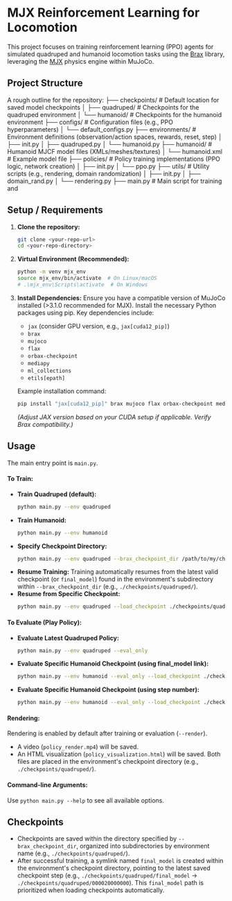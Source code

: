 # MJX Reinforcement Learning for Locomotion

<!-- Optional: Add a relevant image or GIF here -->
<!-- <p align="center">
  <a href="[Link to video if available]"><img src="[Link to image/gif]" alt="[Description]" style="width:800px"/></a>
</p> -->

This project focuses on training reinforcement learning (PPO) agents for simulated quadruped and humanoid locomotion tasks using the [Brax](https://github.com/google/brax) library, leveraging the [MJX](https://mujoco.readthedocs.io/en/latest/mjx.html) physics engine within MuJoCo.

<!-- Optional: Add links to relevant papers if this code is associated with publications -->
<!--
Code related to the papers:
- [Paper Title 1](Link)
- [Paper Title 2](Link)
-->

## Project Structure

A rough outline for the repository:
├── checkpoints/ # Default location for saved model checkpoints
│ ├── quadruped/ # Checkpoints for the quadruped environment
│ └── humanoid/ # Checkpoints for the humanoid environment
├── configs/ # Configuration files (e.g., PPO hyperparameters)
│ └── default_configs.py
├── environments/ # Environment definitions (observation/action spaces, rewards, reset, step)
│ ├── init.py
│ ├── quadruped.py
│ └── humanoid.py
├── humanoid/ # Humanoid MJCF model files (XMLs/meshes/textures)
│ └── humanoid.xml # Example model file
├── policies/ # Policy training implementations (PPO logic, network creation)
│ ├── init.py
│ └── ppo.py
├── utils/ # Utility scripts (e.g., rendering, domain randomization)
│ ├── init.py
│ ├── domain_rand.py
│ └── rendering.py
├── main.py # Main script for training and


## Setup / Requirements

1.  **Clone the repository:**
    ```bash
    git clone <your-repo-url>
    cd <your-repo-directory>
    ```
2.  **Virtual Environment (Recommended):**
    ```bash
    python -m venv mjx_env
    source mjx_env/bin/activate  # On Linux/macOS
    # .\mjx_env\Scripts\activate  # On Windows
    ```
3.  **Install Dependencies:**
    Ensure you have a compatible version of MuJoCo installed (>3.1.0 recommended for MJX). Install the necessary Python packages using pip. Key dependencies include:
    *   `jax` (consider GPU version, e.g., `jax[cuda12_pip]`)
    *   `brax`
    *   `mujoco`
    *   `flax`
    *   `orbax-checkpoint`
    *   `mediapy`
    *   `ml_collections`
    *   `etils[epath]`

    Example installation command:
    ```bash
    pip install "jax[cuda12_pip]" brax mujoco flax orbax-checkpoint mediapy ml_collections "etils[epath]"
    ```
    *(Adjust JAX version based on your CUDA setup if applicable. Verify Brax compatibility.)*

## Usage

The main entry point is `main.py`.

#### **To Train:**

*   **Train Quadruped (default):**
    ```bash
    python main.py --env quadruped
    ```
*   **Train Humanoid:**
    ```bash
    python main.py --env humanoid
    ```
*   **Specify Checkpoint Directory:**
    ```bash
    python main.py --env quadruped --brax_checkpoint_dir /path/to/my/checkpoints
    ```
*   **Resume Training:** Training automatically resumes from the latest valid checkpoint (or `final_model`) found in the environment's subdirectory within `--brax_checkpoint_dir` (e.g., `./checkpoints/quadruped/`).
*   **Resume from Specific Checkpoint:**
    ```bash
    python main.py --env quadruped --load_checkpoint ./checkpoints/quadruped/000010000000
    ```

#### **To Evaluate (Play Policy):**

*   **Evaluate Latest Quadruped Policy:**
    ```bash
    python main.py --env quadruped --eval_only
    ```
*   **Evaluate Specific Humanoid Checkpoint (using final_model link):**
    ```bash
    python main.py --env humanoid --eval_only --load_checkpoint ./checkpoints/humanoid/final_model
    ```
*   **Evaluate Specific Humanoid Checkpoint (using step number):**
    ```bash
    python main.py --env humanoid --eval_only --load_checkpoint ./checkpoints/humanoid/000020000000
    ```

#### **Rendering:**

Rendering is enabled by default after training or evaluation (`--render`).
*   A video (`policy_render.mp4`) will be saved.
*   An HTML visualization (`policy_visualization.html`) will be saved.
Both files are placed in the environment's checkpoint directory (e.g., `./checkpoints/quadruped/`).

#### **Command-line Arguments:**

Use `python main.py --help` to see all available options.

## Checkpoints

*   Checkpoints are saved within the directory specified by `--brax_checkpoint_dir`, organized into subdirectories by environment name (e.g., `./checkpoints/quadruped/`).
*   After successful training, a symlink named `final_model` is created within the environment's checkpoint directory, pointing to the latest saved checkpoint step (e.g., `./checkpoints/quadruped/final_model` -> `./checkpoints/quadruped/000020000000`). This `final_model` path is prioritized when loading checkpoints automatically.

<!-- Optional: Add Citation section if applicable -->
<!--
## Citation
If you find this work useful in your own research, please consider citing:
```bibtex
@misc{your_project_2024,
  author = {Your Name(s)},
  title = {MJX Reinforcement Learning for Locomotion},
  year = {2024},
  publisher = {GitHub},
  journal = {GitHub repository},
  howpublished = {\url{<your-repo-url>}},
}
```
-->

<!-- Optional: Add Credits section if applicable -->
<!--
### Credits
This code structure may be inspired by other repositories like X, Y, Z.
-->